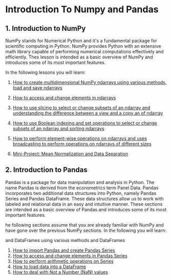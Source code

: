 # Introduction To Numpy and Pandas
 

<h2> 1. Introduction to NumPy</h1>


NumPy stands for Numerical Python and it's a fundamental package for scientific computing in Python. NumPy provides Python with an extensive math library capable of performing numerical computations effectively and efficiently. Thes lesson is intended as a basic overview of NumPy and introduces some of its most important features.

In the following lessons you will learn:


1. [How to create multidimensional NumPy ndarrays using various methods, load and save ndarrays](https://github.com/A2Amir/Introduction-To-Numpy-and-Pandas/blob/master/Code/createNdarrays.ipynb)
2. [How to access and change elements in ndarrays](https://github.com/A2Amir/Introduction-To-Numpy-and-Pandas/blob/master/Code/AccessingDeletingInserting.ipynb)
3. [How to use slicing to select or change subsets of an ndarray and understanding the difference between a view and a copy an of ndarray](https://github.com/A2Amir/Introduction-To-Numpy-and-Pandas/blob/master/Code/SlicingNdarrays.ipynb)

4. [How to use Boolean indexing and set operations to select or change subsets of an ndarray and sorting ndarrays](https://github.com/A2Amir/Introduction-To-Numpy-and-Pandas/blob/master/Code/Boolean%20Indexing%2C%20Set%20Operations%2C%20and%20Sorting.ipynb)

5. [How to perform element-wise operations on ndarrays and uses broadcasting to perform operations on ndarrays of different sizes](https://github.com/A2Amir/Introduction-To-Numpy-and-Pandas/blob/master/Code/Arithmetic%20operations%20and%20Broadcasting.ipynb)

5. [Mini-Project: Mean Normalization and Data Separation](https://github.com/A2Amir/Introduction-To-Numpy-and-Pandas/blob/master/Code/Mean%20Normalization%20and%20Data%20Separation.ipynb)


<h2> 2. Introduction to Pandas</h1>

Pandas is a package for data manipulation and analysis in Python. The name Pandas is derived from the econometrics term Panel Data. Pandas incorporates two additional data structures into Python, namely Pandas Series and Pandas DataFrame. These data structures allow us to work with labeled and relational data in an easy and intuitive manner. These sections are intended as a basic overview of Pandas and introduces some of its most important features.

he following sections assume that you are already familiar with NumPy and have gone over the previous NumPy sections. In the following you will learn:

 and DataFrames using various methods
   and DataFrames
   
   1. [How to import Pandas and create Pandas Series](https://github.com/A2Amir/Introduction-To-Numpy-and-Pandas/blob/master/Code/Creating%20pandas%20Series.ipynb)
   2. [How to access and change elements in Pandas Series](https://github.com/A2Amir/Introduction-To-Numpy-and-Pandas/blob/master/Code/Accessing%20and%20Deleting%20Elements%20in%20pandas%20Series.ipynb) 
   3. [How to perform arithmetic operations on Series](https://github.com/A2Amir/Introduction-To-Numpy-and-Pandas/blob/master/Code/Arithmetic%20Operations%20on%20pandas%20Series.ipynb)
   4. [How to load data into a DataFrame]()
   5. [How to deal with Not a Number (NaN) values]()

